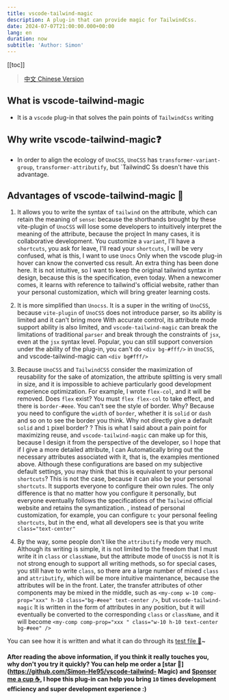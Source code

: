 ```yaml
---
title: vscode-tailwind-magic
description: A plug-in that can provide magic for TailwindCss.
date: 2024-07-07T21:00:00.000+00:00
lang: en
duration: now
subtitle: 'Author: Simon'
---
```


[[toc]]

> [中文 Chinese Version](/posts/vscode-tailwind-magic-zh)

## What is vscode-tailwind-magic

- It is a `vscode` plug-in that solves the pain points of `TailwindCss` writing

## Why write vscode-tailwind-magic❓

- In order to align the ecology of `UnoCSS`, `UnoCSS` has `transformer-variant-group`, `transformer-attributify`, but `TailwindC Ss doesn't have this advantage.

## Advantages of vscode-tailwind-magic 💯

1. It allows you to write the syntax of `tailwind` on the attribute, which can retain the meaning of `sense`: because the shorthands brought by these vite-plugin of `UnoCSS` will lose some developers to intuitively interpret the meaning of the attribute, because the project In many cases, it is collaborative development. You customize a `variant`, I'll have a `shortcuts`, you ask for leave, I'll read your `shortcuts`, I will be very confused, what is this, I want to use `Unocs` Only when the vscode plug-in hover can know the converted css result. An extra thing has been done here. It is not intuitive, so I want to keep the original tailwind syntax in design, because this is the specification, even today. When a newcomer comes, it learns with reference to tailwind's official website, rather than your personal customization, which will bring greater learning costs.

2. It is more simplified than `Unocss`. It is a super in the writing of `UnoCSS`, because `vite-plugin` of `UnoCSS` does not introduce parser, so its ability is limited and it can't bring more With accurate control, its attribute mode support ability is also limited, and `vscode-tailwind-magic` can break the limitations of traditional `parser` and break through the constraints of `jsx`, even at the `jsx` syntax level. Popular, you can still support conversion under the ability of the plug-in, you can't do `<div bg-#fff/>` in `UnoCSS`, and vscode-tailwind-magic can `<div bg#fff/>`

3. Because `UnoCSS` and `TailwindCSS` consider the maximization of reusability for the sake of atomization, the attribute splitting is very small in size, and it is impossible to achieve particularly good development experience optimization. For example, I wrote `flex-col`, and it will be removed. Does `flex` exist? You must `flex flex-col` to take effect, and there is `border-#eee`. You can't see the style of border. Why? Because you need to configure the `width` of `border`, whether it is `solid` or `dash` and so on to see the border you think. Why not directly give a default `solid` and `1` pixel border? ? This is what I said about a pain point for maximizing reuse, and `vscode-tailwind-magic` can make up for this, because I design it from the perspective of the developer, so I hope that if I give a more detailed attribute, I can Automatically bring out the necessary attributes associated with it, that is, the examples mentioned above. Although these configurations are based on my subjective default settings, you may think that this is equivalent to your personal `shortcuts`? This is not the case, because it can also be your personal `shortcuts`. It supports everyone to configure their own rules. The only difference is that no matter how you configure it personally, but everyone eventually follows the specifications of the `Tailwind` official website and retains the symantization. , instead of personal customization, for example, you can configure `tc` your personal feeling `shortcuts`, but in the end, what all developers see is that you write `class="text-center"`

4. By the way, some people don't like the `attributify` mode very much. Although its writing is simple, it is not limited to the freedom that I must write it in `class` or `className`, but the attribute mode of `UnoCSS` is not It is not strong enough to support all writing methods, so for special cases, you still have to write `class`, so there are a large number of mixed `class` and `attributify`, which will be more intuitive maintenance, because the attributes will be in the front. Later, the transfer attributes of other components may be mixed in the middle, such as `<my-comp w-10 comp-prop="xxx" h-10 class="bg-#eee" text-center />`, but `vscode-tailwind-magic` It is written in the form of attributes in any position, but it will eventually be converted to the corresponding `class` or `className`, and it will become `<my-comp comp-prop="xxx " class="w-10 h-10 text-center bg-#eee" />`

You can see how it is written and what it can do through its [test file 📃](https://github.com/Simon-He95/vscode-tailwind-magic/blob/main/test/index.test.ts)~

#### After reading the above information, if you think it really touches you, why don't you try it quickly? You can help me order a [star 🌟](https://github.com/Simon-He95/vscode-tailwind- Magic) and [Sponsor me a cup ☕️](https://github.com/Simon-He95/sponsor), I hope this plug-in can help you bring `10` times development efficiency and super development experience :)
